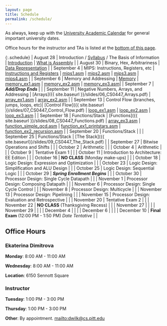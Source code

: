 ```yaml
---
layout: page
title: Schedule
permalink: /schedule/
---
```


As always, keep up with the [University Academic Calendar](https://www.provost.pitt.edu/students/academic-calendar) for general important university dates.

Office hours for the instructor and TAs is listed at the [bottom of this page](#office-hours).

{:.schedule}
| August    28 | Introduction / [Syllabus](/syllabus) / The Basis of Information | [Introduction]({{site.baseurl}}/slides/01_CS0447_Introduction.pdf) \| [What is Assembly]({{site.baseurl}}/slides/02_CS0447_Architecture.pdf) |
| August    30 | Binary, Hex, Arbitrariness         | [Data Representation]({{site.baseurl}}/slides/03_CS0447_Data-Representation.pdf) |
| September  4 | MIPS: Instructions, Registers, etc | [Instructions and Registers]({{site.baseurl}}/slides/04_CS0447_MIPS_Introduction.pdf) \| [mips1.asm]({{site.baseurl}}/examples/mips1.asm) \| [mips2.asm]({{site.baseurl}}/examples/mips2.asm) \| [mips3.asm]({{site.baseurl}}/examples/mips3.asm) \| [mips4.asm]({{site.baseurl}}/examples/mips4.asm) |
| September  6 | Memory and Addressing              | [Memory]({{site.baseurl}}/slides/05_CS0447_Memory.pdf) \| [memory_ex1.asm]({{site.baseurl}}/examples/memory_ex1.asm) \| [memory_ex2.asm]({{site.baseurl}}/examples/memory_ex2.asm) \| [memory_ex3.asm]({{site.baseurl}}/examples/memory_ex3.asm)|
| September  7 | ***Add/Drop Ends***                | |
| September 11 | Negative Numbers, Arrays, and Addressing | [Arrays]({{ site.baseurl }}/slides/06_CS0447_Arrays.pdf) \| [array_ex1.asm]({{site.baseurl}}/examples/array_ex1.asm) \| [array_ex2.asm]({{site.baseurl}}/examples/array_ex2.asm) |
| September 13 | Control Flow (branches, jumps, loops, etc)| [Control Flow]({{ site.baseurl }}/slides/07_CS0447_Control_Flow.pdf) \| [loop_ex1.asm]({{site.baseurl}}/examples/loop_ex1.asm) \| [loop_ex2.asm]({{site.baseurl}}/examples/loop_ex2.asm) \| [loop_ex3.asm]({{site.baseurl}}/examples/loop_ex3.asm) |
| September 18 | Functions/Stack                    | [Functions]({{ site.baseurl }}/slides/08_CS0447_Functions.pdf) \| [array_ex3.asm]({{site.baseurl}}/examples/array_ex3.asm) \| [function_simple_gcd.asm]({{site.baseurl}}/examples/function_simple_gcd.asm) \| [function_ex1_printstars.asm]({{site.baseurl}}/examples/function_ex1_printstars.asm) \| [function_ex2_recursion.asm]({{site.baseurl}}/examples/function_ex2_recursion.asm) |
| September 20 | Functions/Stack                    | |
| September 25 | Functions/Stack                    | [The Stack]({{ site.baseurl}}/slides/09_CS0447_The_Stack.pdf) |
| September 27 | Bitwise Operations and Shifts      | |
| October    2 | Arithmetic                         | |
| October    4 | Arithmetic                         | |
| October    9 | Tentative Exam 1                     | |
| October   11 | Introduction to Architecture: EE Edition | |
| October   16 | **NO CLASS** (Monday make-ups)     | |
| October   18 | Logic Design: Expression and Optimization | |
| October   23 | Logic Design: Simplification and ALU Design | |
| October   25 | Logic Design: Sequential Logic     | |
| October   29 | ***Spring Enrollment Begins***       | |
| October   30 | Processor Design: Single Cycle Datapath | |
| November   1 | Processor Design: Composing Datapath | |
| November   6 | Processor Design: Single Cycle Control | |
| November   8 | Processor Design: Multicycle       | |
| November  13 | Processor Design: Pipelining       | |
| November  15 | Processor Design: Evaluation and Retrospective | |
| November  20 | Tentative Exam 2                   | |
| November  22 | **NO CLASS** (Thanksgiving Recess) | |
| November  27 |                                    | |
| November  29 |                                    | |
| December   4 |                                    | |
| December   6 |                                    | |
| December  10 | **Final Exam** (12:00 PM - 1:50 PM) *Date Tentative*   | |

## Office Hours

### Ekaterina Dimitrova

**Monday**: 8:00 AM - 11:00 AM

**Wednesday**: 8:00 AM - 11:00 AM

**Location**: 6150 Sennott Square

### Instructor

**Tuesday**: 1:00 PM - 3:00 PM

**Thursday**: 1:00 PM - 3:00 PM

**Other**: By appointment. <mailto:dwilk@cs.pitt.edu>
